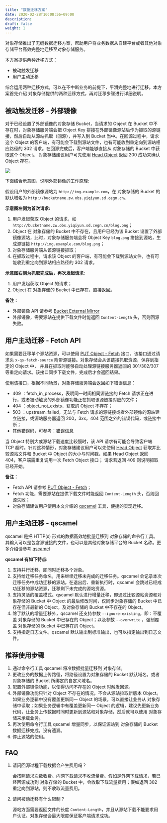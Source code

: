 ```yaml
---
title: "数据迁移方案"
date: 2020-02-28T10:08:56+09:00
description:
draft: false
weight: 1
---
```



对象存储推出了无缝数据迁移方案，帮助用户将业务数据从自建平台或者其他对象存储平台高效完整地迁移至对象存储服务。

本方案提供两种迁移方式：

- 被动触发迁移
- 用户主动迁移

综合运用两种迁移方式，可以在不中断业务的前提下，平滑完整地进行迁移。本方案首先介绍 对象存储提供的两种迁移方式，再对迁移步骤进行详细说明。

## 被动触发迁移 - 外部镜像

对于已经设置了外部镜像的对象存储 Bucket，当请求的 Object 在 Bucket 中不存在时，对象存储服务端会把 Object Key 拼接在外部镜像源站后作为抓取的源链接，然后自动从源站抓取（回源），并写入到 Bucket 当中。在回源过程中，请求这个 Object 的客户端，有可能会下载到源站文件，也有可能收到重定向到源站相应路径的 302 请求。在回源完成后，客户端能够直接从 对象存储的 Bucket 中获取这个 Object。 对象存储建议用户可先使用 [Head Object](/storage/object-storage/api/object/basic_opt/head/) 返回 200 成功来确认 Object 存在。

![](bucket_external_mirror_diagram.png)


下面结合示意图，说明外部镜像的工作原理: 

假设用户的外部镜像源站为 `http://img.example.com`，在 对象存储的 Bucket 的默认域名为 `http://bucketname.zw.obs.yiqiyun.sd.cegn.cn`。

**示意图左侧为首次请求:**

1. 用户发起获取 Object 的请求，如 `http://bucketname.zw.obs.yiqiyun.sd.cegn.cn/blog.png`；
2. Object 在 对象存储的 Bucket 中不存在，且用户已经为该 Bucket 设置了外部镜像源站，此时，对象存储服务端会将 Object Key `blog.png` 拼接到源站，生成源链接 `http://img.example.com/blog.png`；
3. 对象存储服务端从该源链接抓取；
4. 在抓取过程中，请求该 Object 的客户端，有可能会下载到源站文件，也有可能收到重定向到源站相应路径的 302 请求。

**示意图右侧为抓取完成后，再次发起请求:**

1. 用户发起获取 Object 的请求；
2. Object 在 对象存储的 Bucket 中已存在，直接返回。

**备注：**

- 外部镜像 API 请参考 [Bucket External Mirror](/storage/object-storage/api/bucket/external_mirror/)
- 外部镜像，需要源站在提供下载文件时能返回 `Content-Length` 头，否则回源失败。

## 用户主动迁移 - Fetch API

如果需要迁移单个源站资源，可以使用 [PUT Object - Fetch](/storage/object-storage/api/object/basic_opt/fetch/) 接口。该接口通过请求头 `x-qs-fetch-source` 附带源链接。对象存储会从该链接抓取资源，保存到指定的 Object 中， 并且在抓取时能够自动处理源链接服务器返回的 301/302/307 等重定向请求。该接口同步下载文件，完成后才会返回结果。

使用该接口，根据不同场景，对象存储服务端会返回如下错误信息：
- 409 ：fetch_in_process，表明同一时间相同源链接的 Fetch 请求正在进行，或者被动触发的外部镜像功能正在抓取该源链接对应的文件；
- 404 ：object_not_exists，获取的 Object 不存在；
- 503 ：upstream_failed，无法与 Fetch 请求的源链接或者外部镜像的源站建立链接，或源站服务器返回 200，3xx，404 范围之外的错误代码，或链接中断；
- 其他错误码，可参考：[错误信息](/storage/object-storage/api/error_code/)


当 Object 特别大或源站下载速度比较慢时，该 API 请求有可能会导致客户端 TCP 超时。针对这种情形，对象存储建议用户可以先使用 [Head Object](/storage/object-storage/api/object/basic_opt/head/) 获取并比较源站文件和 Bucket 中 Object 的大小与时间戳，如果 Head Object 返回 404，客户端需重复调用一次 Fetch Object 接口； 请求若返回 409 则说明抓取已经开始。


**备注：**
- Fetch API 请参考 [PUT Object - Fetch](/storage/object-storage/api/object/basic_opt/fetch/)；
- Fetch 功能，需要源站在提供下载文件时能返回 `Content-Length` 头，否则回源失败；
- 对象存储建议用户使用本文介绍的 [qscamel](#用户主动迁移---qscamel) 工具，便捷的实现迁移。

## 用户主动迁移 - qscamel

qscamel 是把 HTTP(s) 形式的数据高效地批量迁移到 对象存储的命令行工具。其输入可以是包含源链接的文件，也可以是其他对象存储平台的 Bucket 名称。更多介绍请参考 [qscamel](/storage/object-storage/manual/tool/qscamel/)

**qscamel 有如下特点:**

1. 支持并行迁移，即同时迁移多个对象。
2. 支持给迁移任务命名，用来继续迁移未完成的迁移任务。qscamel 会记录本次迁移任务中成功迁移的源站。在退出后、重新执行时，qscamel 会跳过已经成功迁移的源站资源，迁移剩下未完成的源站资源。
3. 支持灵活的覆盖模式。qscamel 默认进行增量迁移，即通过比较源站资源和对象存储的 Bucket 中 Object 的最后修改时间，仅同步对象存储的 Bucket 中已存在但非最新的 Object，及对象存储的 Bucket 中不存在的 Object。
4. 除了默认的增量迁移外，qscamel 还支持参数 `--ignore-existing`，即：不覆盖 对象存储的 Bucket 中已存在的 Object；以及参数 `--overwrite` ，强制覆盖 对象存储的 Bucket 中已存在的 Object。
5. 支持指定日志文件。qscamel 默认输出到标准输出，也可以指定输出到日志文件。


## 推荐使用步骤

1. 通过命令行工具 qscamel 将冷数据批量迁移到 对象存储。
2. 更改业务的数据上传路径，将路径设置为对象存储的 Bucket 默认域名，或者对象存储的 Bucket 所绑定的自定义域名。
3. 配置外部镜像功能，以使得访问不存在的 Object 时触发回源。
4. 外部镜像功能只针对 Object 不存在的情况，不会从源站拉取新版本 Object。如果业务逻辑中没有覆盖更新同一 Object 的场景，可以直接让业务从 对象存储中读取；如果业务逻辑中有覆盖更新同一 Object 的逻辑，建议先更新业务代码，让业务上传数据时同时更新到源站和对象存储，然后就可以使用 对象存储来承载业务。
5. 再次使用命令行工具 qscamel 增量同步，以保证源站到  对象存储的 Bucket 数据迁移完成，没有遗漏。
6. 停止源站的使用。

## FAQ

1. 请问回源过程下载数据会产生费用吗？

	会按照请求次数收费。内网下载请求不收流量费。假如是外网下载请求，若已经回源成功到 对象存储的 Bucket 中，会收取下载流量费用；假如返回 302 重定向到源站，则不收取流量费用。

2. 请问被动迁移有什么限制 ?

	源站方面需要返回文件的长度 `Content-Length`，并且从源站下载不能要求用户认证。对象存储会最大限度保证客户端请求成功。

